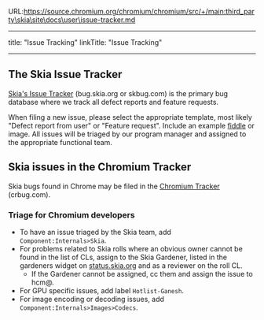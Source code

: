 URL:https://source.chromium.org/chromium/chromium/src/+/main:third_party\skia\site\docs\user\issue-tracker.md

---
title: "Issue Tracking"
linkTitle: "Issue Tracking"

---


The Skia Issue Tracker
----------------------
[Skia's Issue Tracker](https://bugs.chromium.org/p/skia/issues/list)
(bug.skia.org or skbug.com) is the primary bug database where we track all defect
reports and feature requests.

When filing a new issue, please select the appropriate template, most likely
"Defect report from user" or "Feature request".  Include an example
[fiddle](https://fiddle.skia.org) or image.  All issues will be triaged by our
program manager and assigned to the appropriate functional team.


Skia issues in the Chromium Tracker
-----------------------------------
Skia bugs found in Chrome may be filed in the [Chromium Tracker](https://bugs.chromium.org/p/chromium/issues/list) (crbug.com).

### Triage for Chromium developers
  * To have an issue triaged by the Skia team, add `Component:Internals>Skia`.
  * For problems related to Skia rolls where an obvious owner cannot be found in
    the list of CLs, assign to the Skia Gardener, listed in the gardeners widget
    on [status.skia.org](https://status.skia.org) and as a reviewer on the roll CL.
    * If the Gardener cannot be assigned, cc them and assign the issue to hcm@.
  * For GPU specific issues, add label `Hotlist-Ganesh`.
  * For image encoding or decoding issues, add
    `Component:Internals>Images>Codecs`.

